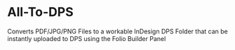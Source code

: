 All-To-DPS
==========

Converts PDF/JPG/PNG Files to a workable InDesign DPS Folder that can be instantly uploaded to DPS using the Folio Builder Panel
